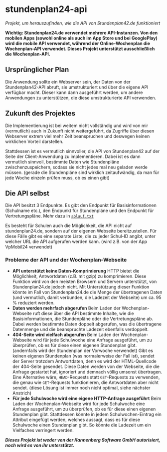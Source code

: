 # stundenplan24-api
*Projekt, um herauszufinden, wie die API von Stundenplan42.de funktioniert*

**Wichtig: Stundenplan24.de verwendet mehrere API-Instanzen.
Von den mobilen Apps (sowohl online als auch im App Store und bei GooglePlay) wird die mobile API verwendet,
während der Online-Wochenplan die Wochenplan-API verwendet.
Dieses Projekt unterstützt ausschließlich die Wochenplan-API.**

## Ursprünglicher Plan

Die Anwendung sollte ein Webserver sein, der Daten von der Stundenplan42-API abruft, sie umstrukturiert und über die eigene API verfügbar macht.
Dieser kann dann ausgeführt werden, um andere Anwendungen zu unterstützen, die diese umstrukturierte API verwenden.

## Zukunft des Projektes

Die Implementierung ist bei weitem nicht vollständig und wird von mir (vermutlich) auch in Zukunft nicht weitergeführt,
da Zugriffe über diesen Webserver extrem viel mehr Zeit beanspruchen und deswegen keinen wirklichen Vorteil darstellen.

Stattdessen ist es vermutlich sinnvoller, die API von Stundenplan42 auf der Seite der Client-Anwendung zu implementieren.
Dabei ist es dann vermutlich sinnvoll, bestimmte Daten wie Stundenpläne zwischenzuspeichern, sodass sie nicht jedes mal neu geladen werde müssen.
(gerade die Stundenpläne sind wirklich zeitaufwändig, da man für jede Woche einzeln prüfen muss, ob es einen gibt)

## Die API selbst

Die API besitzt 3 Endpunkte. Es gibt den Endpunkt für Basisinformationen (Schulname etc.), den Endpunkt für Stundenpläne und den Endpunkt für Vertretungspläne.
Mehr dazu in [`ablauf.txt`](https://github.com/Konsl/stundenplan24-api/blob/main/ablauf.txt)

Es besteht für Schulen auch die Möglichkeit, die API nicht auf stundenplan24.de, sondern auf der eigenen Webseite bereitzustellen.
Für diese Fälle gibt es eine separate Liste, die zu jeder Schul-ID angibt, unter welcher URL die API aufgerufen werden kann. (wird z.B. von der App VpMobil24 verwendet)

### Probleme der API und der Wochenplan-Webseite

- **API unterstützt keine Daten-Komprimierung**
  HTTP bietet die Möglichkeit, Antwortdaten (z.B. mit gzip) zu komprimieren. Diese Funktion wird von den meisten Browsern und Servern unterstützt,
  von Stundenplan24.de jedoch nicht. Mit Unterstützung dieser Funktion könnte im Fall von Stundenplan24.de die Menge der übertragenen Daten
  (und vermutlich, damit verbunden, die Ladezeit der Webseite) um ca. 95 % reduziert werden.
- **Daten werden mehrfach abgerufen**
  Beim Laden der Wochenplan-Webseite ruft diese über die API bestimmte Inhalte, wie die Basisinformationen, die Stundenpläne oder die Vertretungspläne ab.
  Dabei werden bestimmte Daten doppelt abgerufen, was die übertragene Datenmenge und die beanspruchte Ladezeit ebenfalls verdoppelt.
- **404-Seite wird vielfach abgerufen**
  Beim Laden der Wochenplan-Webseite wird für jede Schulwoche eine Anfrage ausgeführt, um zu überprüfen, ob es für diese einen eigenen Stundenplan gibt.
  (andernfalls wird der Stundenplan der Vorwoche verwendet) Gibt es keinen eigenen Stundenplan (was normalerweise der Fall ist),
  sendet der Server trotzdem Antwortdaten, denn es wird der HTML-Quellcode der 404-Seite gesendet. Diese Daten werden von der Webseite,
  die die Anfrage gestartet hat, ignoriert und demnach völlig umsonst übertragen. Eine Alternative wäre, `HEAD`-Requests statt `GET`-Requests zu verwenden,
  die genau wie `GET`-Requests funktionieren, die Antwortdaten aber nicht sendet. (diese Lösung ist immer noch nicht optimal, siehe nächster Anstrich)
- **Für jede Schulwoche wird eine eigene HTTP-Anfrage ausgeführt**
  Beim Laden der Wochenplan-Webseite wird für jede Schulwoche eine Anfrage ausgeführt, um zu überprüfen, ob es für diese einen eigenen Stundenplan gibt.
  Stattdessen könnte in jedem Schulwochen-Eintrag ein Attribut eingefügt werden, welches aussagt, dass es für diese Schulwoche einen Stundenplan gibt.
  So könnte die Ladezeit um ein Vielfaches verringert werden.

***Dieses Projekt ist weder von der Kannenberg Software GmbH autorisiert, noch wird es von ihr unterstützt.***
